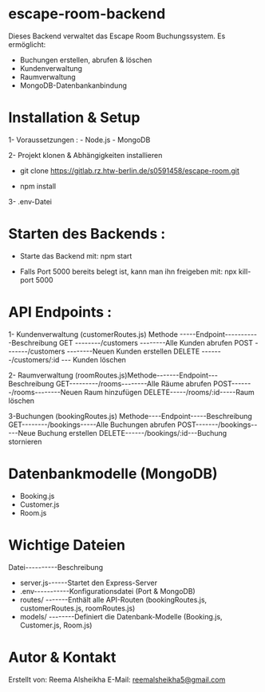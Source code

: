 # escape-room-backend

Dieses Backend verwaltet das Escape Room Buchungssystem. Es ermöglicht:
- Buchungen erstellen, abrufen & löschen 
- Kundenverwaltung 
- Raumverwaltung 
- MongoDB-Datenbankanbindung

# Installation & Setup

1- Voraussetzungen : 
        - Node.js
        - MongoDB

2-  Projekt klonen & Abhängigkeiten installieren

-  git clone https://gitlab.rz.htw-berlin.de/s0591458/escape-room.git

- npm install

3- .env-Datei 

#  Starten des Backends :

- Starte das Backend mit:
 npm start

- Falls Port 5000 bereits belegt ist, kann man ihn freigeben mit:
 npx kill-port 5000

# API Endpoints :

1- Kundenverwaltung (customerRoutes.js)
Methode	-----Endpoint-----------Beschreibung
 GET --------/customers --------Alle Kunden abrufen
 POST -------/customers	--------Neuen Kunden erstellen
DELETE -------/customers/:id ---	Kunden löschen

2- Raumverwaltung (roomRoutes.js)​
Methode-------Endpoint---Beschreibung
GET---------/rooms--------Alle Räume abrufen
POST-------/rooms--------Neuen Raum hinzufügen
DELETE-----/rooms/:id-----Raum löschen

3-Buchungen (bookingRoutes.js)​
Methode----Endpoint-----Beschreibung
GET--------/bookings-----Alle Buchungen abrufen
POST-------/bookings-----Neue Buchung erstellen
DELETE------/bookings/:id---Buchung stornieren

# Datenbankmodelle (MongoDB)
- Booking.js
- Customer.js
- Room.js

# Wichtige Dateien

 Datei----------Beschreibung

- server.js------Startet den Express-Server
- .env-----------Konfigurationsdatei (Port & MongoDB)
- routes/	-------Enthält alle API-Routen (bookingRoutes.js, customerRoutes.js, roomRoutes.js)
- models/	--------Definiert die Datenbank-Modelle (Booking.js, Customer.js, Room.js)


# Autor & Kontakt

 Erstellt von: Reema Alsheikha
 E-Mail: reemalsheikha5@gmail.com
